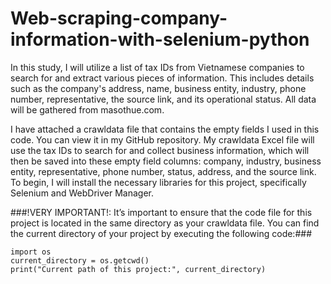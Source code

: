 # Web-scraping-company-information-with-selenium-python
In this study, I will utilize a list of tax IDs from Vietnamese companies to search for and extract various pieces of information. This includes details such as the company's address, name, business entity, industry, phone number, representative, the source link, and its operational status. All data will be gathered from masothue.com.


I have attached a crawldata file that contains the empty fields I used in this code. You can view it in my GitHub repository. My crawldata Excel file will use the tax IDs to search for and collect business information, which will then be saved into these empty field columns: company, industry, business entity, representative, phone number, status, address, and the source link.
To begin, I will install the necessary libraries for this project, specifically Selenium and WebDriver Manager. 


###!VERY IMPORTANT!: It’s important to ensure that the code file for this project is located in the same directory as your crawldata file. You can find the current directory of your project by executing the following code:###

    import os
    current_directory = os.getcwd()
    print("Current path of this project:", current_directory)

